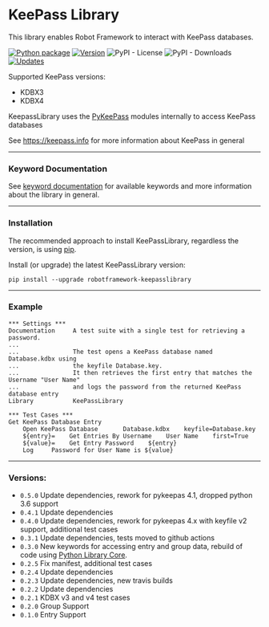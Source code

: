 
# KeePass Library

This library enables Robot Framework to interact with KeePass databases.

[![Python package](https://github.com/loomanw/robotframework-keepasslibrary/actions/workflows/python-package.yml/badge.svg)](https://github.com/loomanw/robotframework-keepasslibrary/actions/workflows/python-package.yml) 
[![Version](https://img.shields.io/pypi/v/robotframework-keepasslibrary.svg?label=version)](https://github.com/loomanw/robotframework-keepasslibrary) 
![PyPI - License](https://img.shields.io/pypi/l/robotframework-keepasslibrary) 
![PyPI - Downloads](https://img.shields.io/pypi/dm/robotframework-keepasslibrary) 
[![Updates](https://pyup.io/repos/github/loomanw/robotframework-keepasslibrary/shield.svg)](https://pyup.io/repos/github/loomanw/robotframework-keepasslibrary)

Supported KeePass versions:
- KDBX3
- KDBX4
    
KeepassLibrary uses the [PyKeePass](https://pypi.org/project/pykeepass/) modules internally to access KeePass databases
    
See https://keepass.info for more information about KeePass in general

---
### Keyword Documentation
See [keyword documentation](https://loomanw.github.io/robotframework-keepasslibrary/KeePassLibrary.html) for available keywords and more information about the library in general.

---
### Installation
The recommended approach to install KeePassLibrary, regardless the version, is using  [pip](http://pip-installer.org/).

Install (or upgrade) the latest KeePassLibrary version:

    pip install --upgrade robotframework-keepasslibrary

---
### Example

```robotframework
*** Settings ***
Documentation     A test suite with a single test for retrieving a password.
...
...               The test opens a KeePass database named Database.kdbx using 
...               the keyfile Database.key. 
...               It then retrieves the first entry that matches the Username "User Name"
...               and logs the password from the returned KeePass database entry
Library           KeePassLibrary

*** Test Cases ***
Get KeePass Database Entry
    Open KeePass Database       Database.kdbx    keyfile=Database.key        
    ${entry}=    Get Entries By Username    User Name    first=True
    ${value}=    Get Entry Password    ${entry}  
    Log     Password for User Name is ${value}
```

---
### Versions:
 - `0.5.0` Update dependencies, rework for pykeepas 4.1, dropped python 3.6 support
 - `0.4.1` Update dependencies
 - `0.4.0` Update dependencies, rework for pykeepas 4.x with keyfile v2 support, additional test cases 
 - `0.3.1` Update dependencies, tests moved to github actions 
 - `0.3.0` New keywords for accessing entry and group data, rebuild of code using [Python Library Core](https://github.com/robotframework/PythonLibCore).
 - `0.2.5` Fix manifest, additional test cases
 - `0.2.4` Update dependencies
 - `0.2.3` Update dependencies, new travis builds
 - `0.2.2` Update dependencies
 - `0.2.1` KDBX v3 and v4 test cases
 - `0.2.0` Group Support
 - `0.1.0` Entry Support
